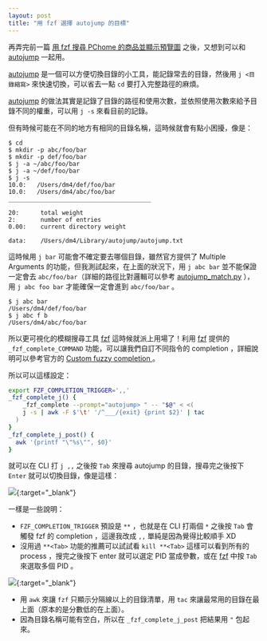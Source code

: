 ```yaml
---
layout: post
title: "用 fzf 選擇 autojump 的目標"
---
```


再弄完前一篇 [用 fzf 搜尋 PChome 的商品並顯示預覽圖](/fzf-search-pchome-products-display-preview-images) 之後，又想到可以和 [autojump] 一起用。

[autojump] 是一個可以方便切換目錄的小工具，能記錄常去的目錄，然後用 `j <目錄縮寫>` 來快速切換，可以省去一點 `cd` 要打入完整路徑的麻煩。

[autojump] 的做法其實是記錄了目錄的路徑和使用次數，並依照使用次數來給予目錄不同的權重，可以用 `j -s` 來看目前的記錄。

但有時候可能在不同的地方有相同的目錄名稱，這時候就會有點小困擾，像是：

```console
$ cd
$ mkdir -p abc/foo/bar
$ mkdir -p def/foo/bar
$ j -a ~/abc/foo/bar
$ j -a ~/def/foo/bar
$ j -s
10.0:   /Users/dm4/def/foo/bar
10.0:   /Users/dm4/abc/foo/bar
________________________________________

20:      total weight
2:       number of entries
0.00:    current directory weight

data:    /Users/dm4/Library/autojump/autojump.txt
```

這時候用 `j bar` 可能會不確定要去哪個目錄，雖然官方提供了 Multiple Arguments 的功能，但我測試起來，在上面的狀況下，用 `j abc bar` 並不能保證一定會去 `abc/foo/bar`（詳細的路徑比對邏輯可以參考 [autojump_match.py](https://github.com/wting/autojump/blob/master/bin/autojump_match.py) ），用 `j abc foo bar` 才能確保一定會進到 `abc/foo/bar` 。

```console
$ j abc bar
/Users/dm4/def/foo/bar
$ j abc f b
/Users/dm4/abc/foo/bar
```

所以更可視化的模糊搜尋工具 [fzf] 這時候就派上用場了！利用 [fzf] 提供的 `_fzf_complete_COMMAND` 功能，可以讓我們自訂不同指令的 completion ，詳細說明可以參考官方的 [Custom fuzzy completion
](https://github.com/junegunn/fzf/?tab=readme-ov-file#custom-fuzzy-completion) 。

所以可以這樣設定：

```bash
export FZF_COMPLETION_TRIGGER=',,'
_fzf_complete_j() {
    _fzf_complete --prompt="autojump> " -- "$@" < <(
    j -s | awk -F $'\t' '/^___/{exit} {print $2}' | tac
  )
}
_fzf_complete_j_post() {
  awk '{printf "\"%s\"", $0}'
}
```

就可以在 CLI 打 `j ,,` 之後按 `Tab` 來搜尋 autojump 的目錄，搜尋完之後按下 `Enter` 就可以切換目錄，像是這樣：

[![][autojump.gif]][autojump.gif]{:target="_blank"}

一樣是一些說明：

- `FZF_COMPLETION_TRIGGER` 預設是 `**` ，也就是在 CLI 打兩個 `*` 之後按 `Tab` 會觸發 fzf 的 completion ，這邊我改成 `,,` 單純是因為覺得比較順手 XD
- 沒用過 `**<Tab>` 功能的推薦可以試試看 `kill **<Tab>` 這樣可以看到所有的 process ，搜完之後按下 enter 就可以選定 PID 當成參數，或在 [fzf] 中按 `Tab` 來選取多個 PID 。

[![][kill]][kill]{:target="_blank"}

- 用 `awk` 來讓 `fzf` 只顯示分隔線以上的目錄清單，用 `tac` 來讓最常用的目錄在最上面（原本的是分數低的在上面）。
- 因為目錄名稱可能有空白，所以在 `_fzf_complete_j_post` 把結果用 `"` 包起來。

[fzf]: https://github.com/junegunn/fzf
[autojump]: https://github.com/wting/autojump
[autojump.gif]: /assets/images/fzf-select-autojump-target/autojump.gif
[kill]: /assets/images/fzf-select-autojump-target/kill.gif
